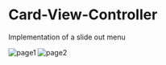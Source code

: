 # Card-View-Controller
Implementation of a slide out menu

![page1](https://user-images.githubusercontent.com/46055179/62898396-6e847880-bd66-11e9-9a04-48af8bcc0a00.jpeg)
![page2](https://user-images.githubusercontent.com/46055179/62898395-6e847880-bd66-11e9-9929-a41fa188b71b.jpeg)
